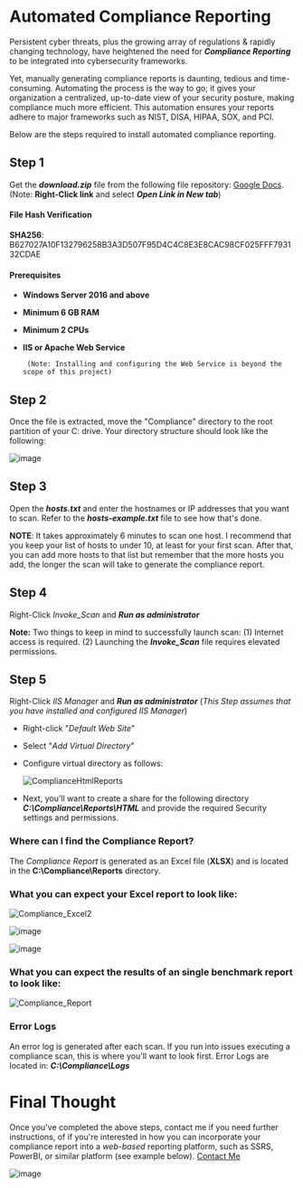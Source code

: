 # Automated Compliance Reporting
Persistent cyber threats, plus the growing array of regulations & rapidly changing technology, have heightened the need for **_Compliance Reporting_** to be integrated into cybersecurity frameworks.

Yet, manually generating compliance reports is daunting, tedious and time-consuming. Automating the process is the way to go; it gives your organization a centralized, up-to-date view of your security posture, making compliance much more efficient. This automation ensures your reports adhere to major frameworks such as NIST, DISA, HIPAA, SOX, and PCI.  

Below are the steps required to install automated compliance reporting.

## Step 1
Get the **_download.zip_** file from the following file repository: [Google Docs](https://drive.google.com/file/d/12cd3b3yBbCkKTxQPhC9VpKvSl-wb0c3N/view?usp=sharing). (Note: **Right-Click link** and select **_Open Link in New tab_**)
#### File Hash Verification
**SHA256**: B627027A10F132796258B3A3D507F95D4C4C8E3E8CAC98CF025FFF793132CDAE 
#### Prerequisites
+ **Windows Server 2016 and above**
+ **Minimum 6 GB RAM**
+ **Minimum 2 CPUs**
+ **IIS or Apache Web Service**

       (Note: Installing and configuring the Web Service is beyond the scope of this project)

## Step 2
Once the file is extracted, move the "Compliance" directory to the root partition of your C: drive. Your directory structure should look like the following:

![image](https://github.com/peterrod54/Compliance/assets/57069647/6da2efbc-1b16-4db7-ac99-b96e59a20aa8)

## Step 3
Open the **_hosts.txt_** and enter the hostnames or IP addresses that you want to scan. Refer to the **_hosts_-_example.txt_** file to see how that's done.

**NOTE**: It takes approximately 6 minutes to scan one host.  I recommend that you keep your list of hosts to under 10, at least for your first scan.  After that, you can add more hosts to that list but remember that the more hosts you add, the longer the scan will take to generate the compliance report.

## Step 4

Right-Click _Invoke_Scan_ and **_Run as administrator_**

**Note:** Two things to keep in mind to successfully launch scan:
(1) Internet access is required.
(2) Launching the **_Invoke_Scan_** file requires elevated permissions.

## Step 5

Right-Click _IIS Manager_ and **_Run as administrator_** (_This Step assumes that you have installed and configured IIS Manager_)
+ Right-click "_Default Web Site_"
+ Select "_Add Virtual Directory_"
+ Configure virtual directory as follows:

  ![ComplianceHtmlReports](https://github.com/user-attachments/assets/4ff696ce-933a-46cb-89be-ddf0baef31a5)

+ Next, you'll want to create a share for the following directory **_C:\Compliance\Reports\HTML_** and provide the required Security settings and permissions.


### Where can I find the Compliance Report?
The _Compliance Report_ is generated as an Excel file (**XLSX**) and is located in the **C:\Compliance\Reports** directory.

### What you can expect your Excel report to look like:
![Compliance_Excel2](https://github.com/peterrod54/Compliance/assets/57069647/ff60449b-1d94-4f09-9740-22f7b7fc913f)

![image](https://github.com/peterrod54/Compliance/assets/57069647/66781262-6fea-479a-8575-4b1c3ed57e24)

![image](https://github.com/peterrod54/Compliance/assets/57069647/74423c72-f4e8-4ccf-80a8-07bfe132c54e)


### What you can expect the results of an single benchmark report to look like:
![Compliance_Report](https://github.com/peterrod54/Compliance/assets/57069647/7175933b-f1c1-4b68-b8eb-3745043b0055)

### Error Logs

An error log is generated after each scan. If you run into issues executing a compliance scan, this is where you'll want to look first. Error Logs are located in: **_C:\Compliance\Logs_**

# Final Thought
Once you've completed the above steps, contact me if you need further instructions, of if you're interested in how you can incorporate your compliance report into a _web-based_ reporting platform, such as SSRS, PowerBI, or similar platform (see example below). [Contact Me](mailto:peter@variacom.com)

![image](https://github.com/peterrod54/Compliance/assets/57069647/77b36f61-0950-4508-aaf8-2de182c25be2)

